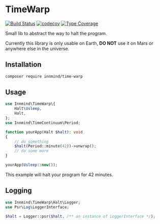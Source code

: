 # TimeWarp

[![Build Status](https://github.com/innmind/timewarp/workflows/CI/badge.svg?branch=master)](https://github.com/innmind/timewarp/actions?query=workflow%3ACI)
[![codecov](https://codecov.io/gh/innmind/timewarp/branch/develop/graph/badge.svg)](https://codecov.io/gh/innmind/timewarp)
[![Type Coverage](https://shepherd.dev/github/innmind/timewarp/coverage.svg)](https://shepherd.dev/github/innmind/timewarp)

Small lib to abstract the way to halt the program.

Currently this library is only usable on Earth, **DO NOT** use it on Mars or anywhere else in the universe.

## Installation

```sh
composer require innmind/time-warp
```

## Usage

```php
use Innmind\TimeWarp\{
    Halt\Usleep,
    Halt,
};
use Innmind\TimeContinuum\Period;

function yourApp(Halt $halt): void
{
    // do something
    $halt(Period::minute(42))->unwrap();
    // do some more
}

yourApp(Usleep::new());
```

This example will halt your program for 42 minutes.

## Logging

```php
use Innmind\TimeWarp\Halt\Logger;
use Psr\Log\LoggerInterface;

$halt = Logger::psr($halt, /** an instance of LoggerInterface */);
```

